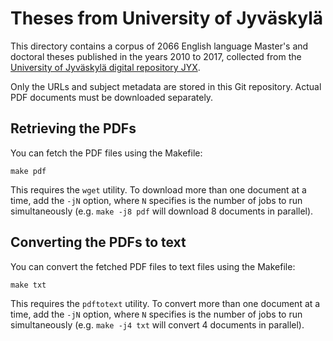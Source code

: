 # Theses from University of Jyväskylä

This directory contains a corpus of 2066 English language Master's and
doctoral theses published in the years 2010 to 2017, collected from the
[University of Jyväskylä digital repository JYX](https://jyx2.jyu.fi).

Only the URLs and subject metadata are stored in this Git repository. Actual
PDF documents must be downloaded separately.

## Retrieving the PDFs

You can fetch the PDF files using the Makefile:

    make pdf

This requires the `wget` utility. To download more than one document at a time,
add the `-jN` option, where `N` specifies is the number of jobs to run
simultaneously (e.g. `make -j8 pdf` will download 8 documents in parallel).

## Converting the PDFs to text

You can convert the fetched PDF files to text files using the Makefile:

    make txt

This requires the `pdftotext` utility. To convert more than one document at a time,
add the `-jN` option, where `N` specifies is the number of jobs to run
simultaneously (e.g. `make -j4 txt` will convert 4 documents in parallel).
